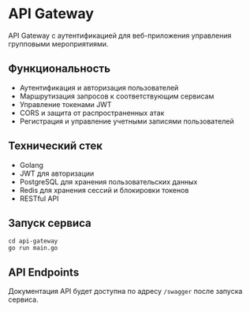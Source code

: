 # API Gateway

API Gateway с аутентификацией для веб-приложения управления групповыми мероприятиями.

## Функциональность

- Аутентификация и авторизация пользователей
- Маршрутизация запросов к соответствующим сервисам
- Управление токенами JWT
- CORS и защита от распространенных атак
- Регистрация и управление учетными записями пользователей

## Технический стек

- Golang
- JWT для авторизации
- PostgreSQL для хранения пользовательских данных
- Redis для хранения сессий и блокировки токенов
- RESTful API

## Запуск сервиса

```
cd api-gateway
go run main.go
```

## API Endpoints

Документация API будет доступна по адресу `/swagger` после запуска сервиса.
